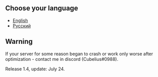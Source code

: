 ## Choose your language

- [English](https://github.com/cubelius/minecraft-server-optimization/blob/main/Eng.md)
- [Русский](https://github.com/cubelius/minecraft-server-optimization/blob/main/Ru.md)

## Warning

If your server for some reason began to crash or work only worse after optimization - contact me in discord (Cubelius#0988).

Release 1.4, update: July 24.

